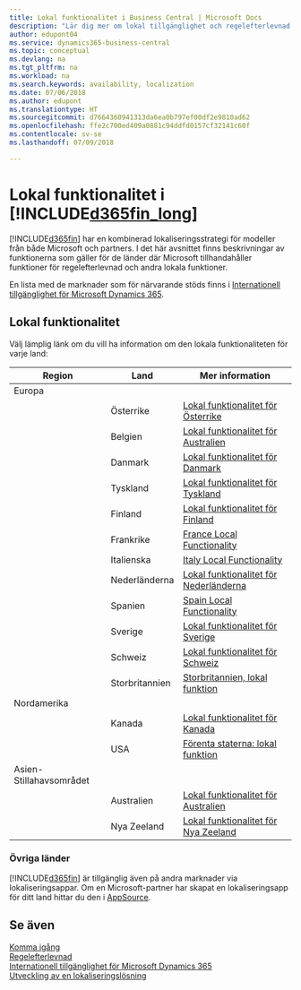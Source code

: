 ```yaml
---
title: Lokal funktionalitet i Business Central | Microsoft Docs
description: "Lär dig mer om lokal tillgänglighet och regelefterlevnad för Dynamics 365 Business Central."
author: edupont04
ms.service: dynamics365-business-central
ms.topic: conceptual
ms.devlang: na
ms.tgt_pltfrm: na
ms.workload: na
ms.search.keywords: availability, localization
ms.date: 07/06/2018
ms.author: edupont
ms.translationtype: HT
ms.sourcegitcommit: d7664360941313da6ea0b797ef00df2e9810ad62
ms.openlocfilehash: ffe2c700ed409a0881c94ddfd0157cf32141c60f
ms.contentlocale: sv-se
ms.lasthandoff: 07/09/2018

---
```

# <a name="local-functionality-in-included365finlongincludesd365finlongmdmd"></a>Lokal funktionalitet i [!INCLUDE[d365fin_long](includes/d365fin_long_md.md)]
[!INCLUDE[d365fin](includes/d365fin_md.md)] har en kombinerad lokaliseringsstrategi för modeller från både Microsoft och partners. I det här avsnittet finns beskrivningar av funktionerna som gäller för de länder där Microsoft tillhandahåller funktioner för regelefterlevnad och andra lokala funktioner.  

En lista med de marknader som för närvarande stöds finns i [Internationell tillgänglighet för Microsoft Dynamics 365](https://docs.microsoft.com/en-us/dynamics365/get-started/availability).  

## <a name="local-functionality"></a>Lokal funktionalitet
Välj lämplig länk om du vill ha information om den lokala funktionaliteten för varje land:

| Region | Land | Mer information |
| --- | --- |--- |
| Europa |  | |
|        | Österrike | [Lokal funktionalitet för Österrike](localfunctionality/austria/austria-local-functionality.md) |
|        | Belgien |  [Lokal funktionalitet för Australien](localfunctionality/belgium/belgium-local-functionality.md) |
|        | Danmark | [Lokal funktionalitet för Danmark](localfunctionality/denmark/denmark-local-functionality.md) |
|        | Tyskland | [Lokal funktionalitet för Tyskland](localfunctionality/germany/germany-local-functionality.md) |
|        | Finland | [Lokal funktionalitet för Finland](localfunctionality/finland/finland-local-functionality.md) |
|        | Frankrike | [France Local Functionality](localfunctionality/france/france-local-functionality.md) |
|        | Italienska | [Italy Local Functionality](localfunctionality/italy/italy-local-functionality.md) |
|        | Nederländerna | [Lokal funktionalitet för Nederländerna](localfunctionality/netherlands/netherlands-local-functionality.md) |
|        | Spanien | [Spain Local Functionality](localfunctionality/spain/spain-local-functionality.md) |
|        | Sverige | [Lokal funktionalitet för Sverige](localfunctionality/sweden/sweden-local-functionality.md) |
|        | Schweiz | [Lokal funktionalitet för Schweiz](localfunctionality/switzerland/switzerland-local-functionality.md) |
|        | Storbritannien | [Storbritannien, lokal funktion](localfunctionality/unitedkingdom/united-kingdom-local-functionality.md) |
| Nordamerika |       |  |
|               | Kanada|[Lokal funktionalitet för Kanada](localfunctionality/canada/canada-local-functionality.md) |
|               | USA|[Förenta staterna: lokal funktion](localfunctionality/unitedstates/united-states-local-functionality.md) |
| Asien-Stillahavsområdet |       |  |
|        | Australien | [Lokal funktionalitet för Australien](localfunctionality/australia/australia-local-functionality.md) |
|        | Nya Zeeland | [Lokal funktionalitet för Nya Zeeland](localfunctionality/newzealand/new-zealand-local-functionality.md) |

### <a name="other-countries"></a>Övriga länder
[!INCLUDE[d365fin](includes/d365fin_md.md)] är tillgänglig även på andra marknader via lokaliseringsappar. Om en Microsoft-partner har skapat en lokaliseringsapp för ditt land hittar du den i [AppSource](https://appsource.microsoft.com/en-us/product/dynamics-365-business-central/).

## <a name="see-also"></a>Se även
[Komma igång](product-get-started.md)  
[Regelefterlevnad](compliance/compliance-overview.md)  
[Internationell tillgänglighet för Microsoft Dynamics 365](https://docs.microsoft.com/en-us/dynamics365/get-started/availability)  
[Utveckling av en lokaliseringslösning](/dynamics365/business-central/dev-itpro/developer/readiness/readiness-develop-localization)  

